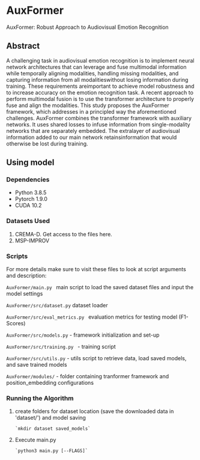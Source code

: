 # AuxFormer
AuxFormer: Robust Approach to Audiovisual Emotion Recognition

## Abstract
A challenging task in audiovisual emotion recognition is to implement neural network architectures that can leverage and fuse multimodal information while temporally aligning modalities, handling missing modalities, and capturing information from all modalitieswithout losing information during training. These requirements areimportant to achieve model robustness and to increase accuracy on the emotion recognition task. A recent approach to perform multimodal fusion is to use the transformer architecture to properly fuse and align the modalities. This study proposes the AuxFormer framework, which addresses in a principled way the aforementioned challenges. AuxFormer combines the transformer framework with auxiliary networks. It uses shared losses to infuse information from single-modality networks that are separately embedded. The extralayer of audiovisual information added to our main network retainsinformation that would otherwise be lost during training.

## Using model

### Dependencies
* Python 3.8.5
* Pytorch 1.9.0
* CUDA 10.2

### Datasets Used
1. CREMA-D. Get access to the files here.
2. MSP-IMPROV 

### Scripts
For more details make sure to visit these files to look at script arguments and description:

`AuxFormer/main.py ` main script to load the saved dataset files and input the model settings

`AuxFormer/src/dataset.py` dataset loader

`AuxFormer/src/eval_metrics.py ` evaluation metrics for testing model (F1-Scores)

`AuxFormer/src/models.py` - framework initialization and set-up

`AuxFormer/src/training.py ` - training script

`AuxFormer/src/utils.py` - utils script to retrieve data, load saved models, and save trained models

`AuxFormer/modules/` - folder containing tranformer framework and position_embedding configurations

### Running the Algorithm
1. create folders for dataset location (save the downloaded data in 'dataset/') and model saving 

       `mkdir dataset saved_models`
     
2. Execute main.py 

       `python3 main.py [--FLAGS]`
       
